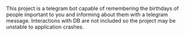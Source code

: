 This project is a telegram bot capable of remembering the birthdays of people important to you and informing about them with a telegram message.
Interactions with DB are not included so the project may be unstable to application crashes.
